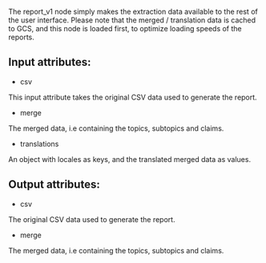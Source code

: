 The report_v1 node simply makes the extraction data available to the rest of the user interface. Please note that the merged / translation data is cached to GCS, and this node is loaded first, to optimize loading speeds of the reports.

## Input attributes:

- csv

This input attribute takes the original CSV data used to generate the report.

- merge

The merged data, i.e containing the topics, subtopics and claims.

- translations

An object with locales as keys, and the translated merged data as values.

## Output attributes:

- csv

The original CSV data used to generate the report.

- merge

The merged data, i.e containing the topics, subtopics and claims.
